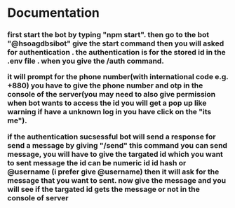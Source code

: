 <h1>Documentation</h1>
<h3>first start the bot by typing "npm start".
  then go to the bot "@hsoagdbsibot" give the start command then you will asked for authentication . the authentication is for the stored id in the .env file . when you give the /auth command.

  
it will prompt for the phone number(with international code e.g. +880) you have to give the phone number and otp in the console of the server(you may need to also give permission when bot wants to access the id you will get a pop up like warning if have a unknown log in you have click on the "its me").

if the authentication sucsessful bot will send a response for send a message
by giving "/send" this command you can send message, you will have to give the targated id which you want to sent message the id can be numeric id id hash or @username (i prefer give @username)
then it will ask for the message that you want to sent. now give the message and you will see if the targated id gets the message or not in the console of server</h3>
